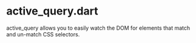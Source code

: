 active_query.dart
=================

active_query allows you to easily watch the DOM for elements that match and un-match CSS selectors.
